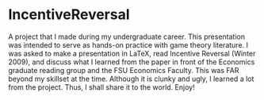 # IncentiveReversal
A project that I made during my undergraduate career.
This presentation was intended to serve as hands-on practice with game theory literature.
I was asked to make a presentation in LaTeX, read Incentive Reversal (Winter 2009), and discuss what I learned from the paper in front of the Economics graduate reading group and the FSU Economics Faculty.
This was FAR beyond my skillset at the time. Although it is clunky and ugly, I learned a lot from the project. Thus, I shall share it to the world. Enjoy!
